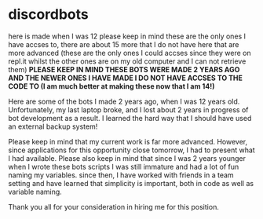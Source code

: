 # discordbots
here is  made when I was 12 
please keep in mind these are the only ones I have accses to, there are about 15 more that I do not have here that are more advanced (these are the only ones I could accses since they were on repl.it whilst the other ones are on my old computer and I can not retrieve them)
**PLEASE KEEP IN MIND THESE BOTS WERE MADE 2 YEARS AGO AND THE NEWER ONES I HAVE MADE I DO NOT HAVE ACCSES TO THE CODE TO (I am much better at making these now that I am 14!)**



Here are some of the bots I made 2 years ago, when I was 12 years old. Unfortunately, my last laptop broke, and I lost about 2 years in progress of bot development as a result. I learned the hard way that I should have used an external backup system!

Please keep in mind that my current work is far more advanced. However, since applications for this opportunity close tomorrow, I had to present what I had available. Please also keep in mind that since I was 2 years younger when I wrote these bots scripts I was still immature and had a lot of fun naming my variables. since then, I have worked with friends in a team setting and have learned that simplicity is important, both in code as well as variable naming.

Thank you all for your consideration in hiring me for this position.
